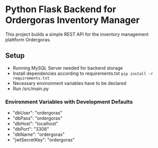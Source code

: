 # Python Flask Backend for Ordergoras Inventory Manager

This project builds a simple REST API for the inventory management plattform Ordergoras.

## Setup
- Running MySQL Server needed for backend storage
- Install dependencies according to requirements.txt `pip install -r requirements.txt`
- Necessary environment variables have to be declared
- Run /src/main.py

### Environment Variables with Development Defaults
- "dbUser": "ordergoras"
- "dbPass": "ordergoras"
- "dbHost": "localhost"
- "dbPort": "3306"
- "dbName": "ordergoras"
- "jwtSecretKey": "ordergoras"
